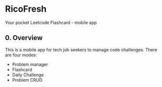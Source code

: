 # RicoFresh
Your pocket Leetcode Flashcard - mobile app

## 0. Overview
This is a mobile app for tech job seekers to manage code challenges. There are four modes: 
- Problem manager
- Flashcard
- Daily Challenge
- Problem CRUD
